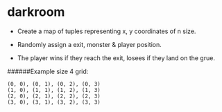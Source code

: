 # darkroom

* Create a map of tuples representing x, y coordinates of n size.

* Randomly assign a exit, monster & player position.

* The player wins if they reach the exit, losees if they land on the grue.

######Example size 4 grid:
```
(0, 0), (0, 1), (0, 2), (0, 3)
(1, 0), (1, 1), (1, 2), (1, 3)
(2, 0), (2, 1), (2, 2), (2, 3)
(3, 0), (3, 1), (3, 2), (3, 3)
```
